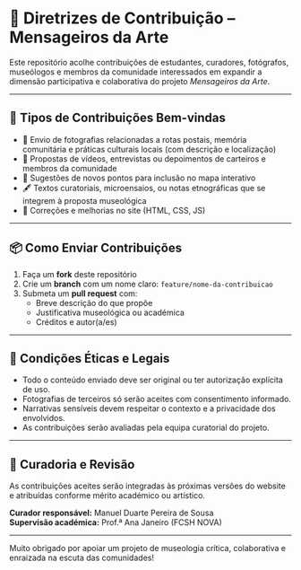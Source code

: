 # 🤝 Diretrizes de Contribuição – Mensageiros da Arte

Este repositório acolhe contribuições de estudantes, curadores, fotógrafos, museólogos e membros da comunidade interessados em expandir a dimensão participativa e colaborativa do projeto *Mensageiros da Arte*.

---

## 📝 Tipos de Contribuições Bem-vindas

- 📸 Envio de fotografias relacionadas a rotas postais, memória comunitária e práticas culturais locais (com descrição e localização)
- 🎥 Propostas de vídeos, entrevistas ou depoimentos de carteiros e membros da comunidade
- 🧭 Sugestões de novos pontos para inclusão no mapa interativo
- 🖋️ Textos curatoriais, microensaios, ou notas etnográficas que se integrem à proposta museológica
- 🧪 Correções e melhorias no site (HTML, CSS, JS)

---

## 📦 Como Enviar Contribuições

1. Faça um **fork** deste repositório
2. Crie um **branch** com um nome claro: `feature/nome-da-contribuicao`
3. Submeta um **pull request** com:
   - Breve descrição do que propõe
   - Justificativa museológica ou académica
   - Créditos e autor(a/es)

---

## 🛑 Condições Éticas e Legais

- Todo o conteúdo enviado deve ser original ou ter autorização explícita de uso.
- Fotografias de terceiros só serão aceites com consentimento informado.
- Narrativas sensíveis devem respeitar o contexto e a privacidade dos envolvidos.
- As contribuições serão avaliadas pela equipa curatorial do projeto.

---

## 👥 Curadoria e Revisão

As contribuições aceites serão integradas às próximas versões do website e atribuídas conforme mérito académico ou artístico.

**Curador responsável:** Manuel Duarte Pereira de Sousa  
**Supervisão académica:** Prof.ª Ana Janeiro (FCSH NOVA)

---

Muito obrigado por apoiar um projeto de museologia crítica, colaborativa e enraizada na escuta das comunidades!